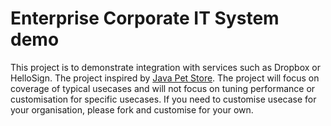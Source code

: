 # Enterprise Corporate IT System demo

This project is to demonstrate integration with services such as Dropbox or HelloSign. The project inspired by [Java Pet Store](https://www.oracle.com/java/technologies/java-pet-store.html). The project will focus on coverage of typical usecases and will not focus on tuning performance or customisation for specific usecases.
If you need to customise usecase for your organisation, please fork and customise for your own.

